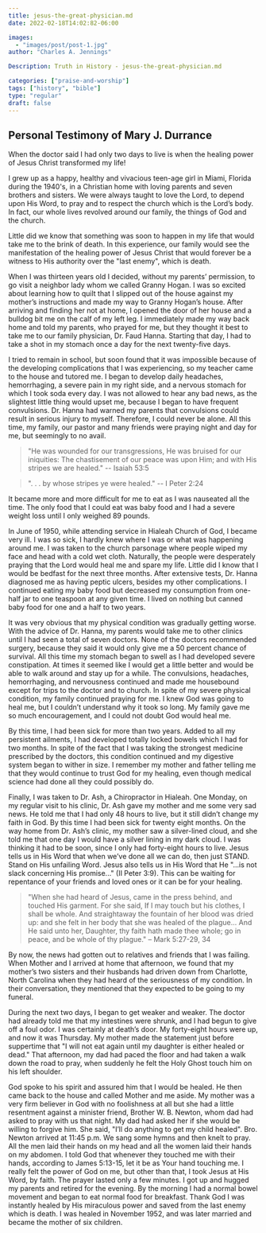 ```yaml
---
title: jesus-the-great-physician.md
date: 2022-02-18T14:02:82-06:00

images:
  - "images/post/post-1.jpg"
author: "Charles A. Jennings"

Description: Truth in History - jesus-the-great-physician.md

categories: ["praise-and-worship"]
tags: ["history", "bible"]
type: "regular"
draft: false
---
```


## Personal Testimony of Mary J. Durrance

When the doctor said I had only two days to live is when the healing power of Jesus Christ transformed my life!

I grew up as a happy, healthy and vivacious teen-age girl in Miami, Florida during the 1940's, in a Christian home with loving parents and seven brothers and sisters. We were always taught to love the Lord, to depend upon His Word, to pray and to respect the church which is the Lord’s body. In fact, our whole lives revolved around our family, the things of God and the church.

Little did we know that something was soon to happen in my life that would take me to the brink of death. In this experience, our family would see the manifestation of the healing power of Jesus Christ that would forever be a witness to His authority over the "last enemy", which is death.

When I was thirteen years old I decided, without my parents’ permission, to go visit a neighbor lady whom we called Granny Hogan. I was so excited about learning how to quilt that I slipped out of the house against my mother’s instructions and made my way to Granny Hogan’s house. After arriving and finding her not at home, I opened the door of her house and a bulldog bit me on the calf of my left leg. I immediately made my way back home and told my parents, who prayed for me, but they thought it best to take me to our family physician, Dr. Faud Hanna. Starting that day, I had to take a shot in my stomach once a day for the next twenty-five days.

I tried to remain in school, but soon found that it was impossible because of the developing complications that I was experiencing, so my teacher came to the house and tutored me. I began to develop daily headaches, hemorrhaging, a severe pain in my right side, and a nervous stomach for which I took soda every day. I was not allowed to hear any bad news, as the slightest little thing would upset me, because I began to have frequent convulsions. Dr. Hanna had warned my parents that convulsions could result in serious injury to myself. Therefore, I could never be alone. All this time, my family, our pastor and many friends were praying night and day for me, but seemingly to no avail.

>"He was wounded for our transgressions, He was bruised for our iniquities: The chastisement of our peace was upon Him; and with His stripes we are healed."
-- Isaiah 53:5


>". . . by whose stripes ye were healed."
-- I Peter 2:24

It became more and more difficult for me to eat as I was nauseated all the time. The only food that I could eat was baby food and I had a severe weight loss until I only weighed 89 pounds.

In June of 1950, while attending service in Hialeah Church of God, I became very ill. I was so sick, I hardly knew where I was or what was happening around me. I was taken to the church parsonage where people wiped my face and head with a cold wet cloth. Naturally, the people were desperately praying that the Lord would heal me and spare my life. Little did I know that I would be bedfast for the next three months. After extensive tests, Dr. Hanna diagnosed me as having peptic ulcers, besides my other complications. I continued eating my baby food but decreased my consumption from one-half jar to one teaspoon at any given time. I lived on nothing but canned baby food for one and a half to two years.

It was very obvious that my physical condition was gradually getting worse. With the advice of Dr. Hanna, my parents would take me to other clinics until I had seen a total of seven doctors. None of the doctors recommended surgery, because they said it would only give me a 50 percent chance of survival. All this time my stomach began to swell as I had developed severe constipation. At times it seemed like I would get a little better and would be able to walk around and stay up for a while. The convulsions, headaches, hemorrhaging, and nervousness continued and made me housebound except for trips to the doctor and to church. In spite of my severe physical condition, my family continued praying for me. I knew God was going to heal me, but I couldn’t understand why it took so long. My family gave me so much encouragement, and I could not doubt God would heal me.

By this time, I had been sick for more than two years. Added to all my persistent ailments, I had developed totally locked bowels which I had for two months. In spite of the fact that I was taking the strongest medicine prescribed by the doctors, this condition continued and my digestive system began to wither in size. I remember my mother and father telling me that they would continue to trust God for my healing, even though medical science had done all they could possibly do.

Finally, I was taken to Dr. Ash, a Chiropractor in Hialeah. One Monday, on my regular visit to his clinic, Dr. Ash gave my mother and me some very sad news. He told me that I had only 48 hours to live, but it still didn’t change my faith in God. By this time I had been sick for twenty eight months. On the way home from Dr. Ash’s clinic, my mother saw a silver-lined cloud, and she told me that one day I would have a silver lining in my dark cloud. I was thinking it had to be soon, since I only had forty-eight hours to live. Jesus tells us in His Word that when we’ve done all we can do, then just STAND. Stand on His unfailing Word. Jesus also tells us in His Word that He "...is not slack concerning His promise..." (II Peter 3:9). This can be waiting for repentance of your friends and loved ones or it can be for your healing.

>"When she had heard of Jesus, came in the press behind, and touched His garment. For she said, If I may touch but his clothes, I shall be whole. And straightaway the fountain of her blood was dried up: and she felt in her body that she was healed of the plague... And He said unto her, Daughter, thy faith hath made thee whole; go in peace, and be whole of thy plague."
– Mark 5:27-29, 34

 
By now, the news had gotten out to relatives and friends that I was failing. When Mother and I arrived at home that afternoon, we found that my mother’s two sisters and their husbands had driven down from Charlotte, North Carolina when they had heard of the seriousness of my condition. In their conversation, they mentioned that they expected to be going to my funeral.

During the next two days, I began to get weaker and weaker. The doctor had already told me that my intestines were shrunk, and I had begun to give off a foul odor. I was certainly at death’s door. My forty-eight hours were up, and now it was Thursday. My mother made the statement just before suppertime that "I will not eat again until my daughter is either healed or dead." That afternoon, my dad had paced the floor and had taken a walk down the road to pray, when suddenly he felt the Holy Ghost touch him on his left shoulder.

God spoke to his spirit and assured him that I would be healed. He then came back to the house and called Mother and me aside. My mother was a very firm believer in God with no foolishness at all but she had a little resentment against a minister friend, Brother W. B. Newton, whom dad had asked to pray with us that night. My dad had asked her if she would be willing to forgive him. She said, "I’ll do anything to get my child healed". Bro. Newton arrived at 11:45 p.m. We sang some hymns and then knelt to pray. All the men laid their hands on my head and all the women laid their hands on my abdomen. I told God that whenever they touched me with their hands, according to James 5:13-15, let it be as Your hand touching me. I really felt the power of God on me, but other than that, I took Jesus at His Word, by faith. The prayer lasted only a few minutes. I got up and hugged my parents and retired for the evening. By the morning I had a normal bowel movement and began to eat normal food for breakfast. Thank God I was instantly healed by His miraculous power and saved from the last enemy which is death. I was healed in November 1952, and was later married and became the mother of six children.